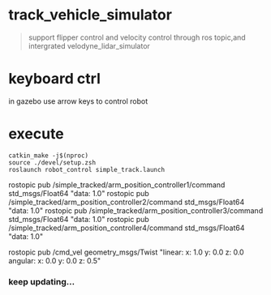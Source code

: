 # track_vehicle_simulator
> support flipper control and velocity control through ros topic,and intergrated velodyne_lidar_simulator

# keyboard ctrl
in gazebo use arrow keys to control robot 
# execute

```shell
catkin_make -j$(nproc)
source ./devel/setup.zsh
roslaunch robot_control simple_track.launch
```

rostopic pub /simple_tracked/arm_position_controller1/command std_msgs/Float64 "data: 1.0"
rostopic pub /simple_tracked/arm_position_controller2/command std_msgs/Float64 "data: 1.0"
rostopic pub /simple_tracked/arm_position_controller3/command std_msgs/Float64 "data: 1.0"
rostopic pub /simple_tracked/arm_position_controller4/command std_msgs/Float64 "data: 1.0"

rostopic pub /cmd_vel geometry_msgs/Twist "linear:
  x: 1.0
  y: 0.0
  z: 0.0
angular:
  x: 0.0
  y: 0.0
  z: 0.5"

  ### keep updating...